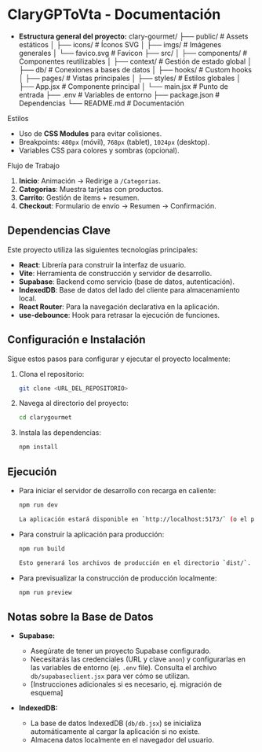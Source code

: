 # ClaryGPToVta - Documentación  


-   **Estructura general del proyecto:**
clary-gourmet/
├── public/            # Assets estáticos
│   ├── icons/         # Íconos SVG
│   ├── imgs/          # Imágenes generales
│   └── favico.svg     # Favicon
├── src/
│   ├── components/    # Componentes reutilizables
│   ├── context/       # Gestión de estado global
│   ├── db/            # Conexiones a bases de datos
│   ├── hooks/         # Custom hooks
│   ├── pages/         # Vistas principales
│   ├── styles/        # Estilos globales
│   ├── App.jsx        # Componente principal
│   └── main.jsx       # Punto de entrada
├── .env               # Variables de entorno
├── package.json       # Dependencias
└── README.md          # Documentación


Estilos  
- Uso de **CSS Modules** para evitar colisiones.  
- Breakpoints: `480px` (móvil), `768px` (tablet), `1024px` (desktop).  
- Variables CSS para colores y sombras (opcional).  

Flujo de Trabajo  
1. **Inicio**: Animación → Redirige a `/Categorias`.  
2. **Categorias**: Muestra tarjetas con productos.  
3. **Carrito**: Gestión de items + resumen.  
4. **Checkout**: Formulario de envío → Resumen → Confirmación.

## Dependencias Clave

Este proyecto utiliza las siguientes tecnologías principales:

- **React**: Librería para construir la interfaz de usuario.
- **Vite**: Herramienta de construcción y servidor de desarrollo.
- **Supabase**: Backend como servicio (base de datos, autenticación).
- **IndexedDB**: Base de datos del lado del cliente para almacenamiento local.
- **React Router**: Para la navegación declarativa en la aplicación.
- **use-debounce**: Hook para retrasar la ejecución de funciones.

## Configuración e Instalación

Sigue estos pasos para configurar y ejecutar el proyecto localmente:

1.  Clona el repositorio:
    ```bash
    git clone <URL_DEL_REPOSITORIO>
    ```
2.  Navega al directorio del proyecto:
    ```bash
    cd clarygourmet
    ```
3.  Instala las dependencias:
    ```bash
    npm install

## Ejecución

-   Para iniciar el servidor de desarrollo con recarga en caliente:
    ```bash
    npm run dev

    La aplicación estará disponible en `http://localhost:5173/` (o el puerto que indique Vite).

-   Para construir la aplicación para producción:
    ```bash
    npm run build
    
    Esto generará los archivos de producción en el directorio `dist/`.

-   Para previsualizar la construcción de producción localmente:
    ```bash
    npm run preview
    
## Notas sobre la Base de Datos

-   **Supabase:**
    *   Asegúrate de tener un proyecto Supabase configurado.
    *   Necesitarás las credenciales (URL y clave `anon`) y configurarlas en las variables de entorno (ej. `.env` file). Consulta el archivo `db/supabaseclient.jsx` para ver cómo se utilizan.
    *   [Instrucciones adicionales si es necesario, ej. migración de esquema]

-   **IndexedDB:**
    *   La base de datos IndexedDB (`db/db.jsx`) se inicializa automáticamente al cargar la aplicación si no existe.
    *   Almacena datos localmente en el navegador del usuario.

